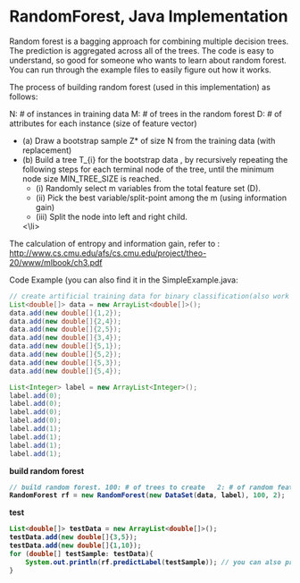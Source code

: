 RandomForest, Java Implementation
=============================

Random forest is a bagging approach for combining multiple decision trees. The prediction is aggregated 
across all of the trees. The code is easy to understand, so good for someone who wants to learn about random forest. 
You can run through the example files to easily figure out how it works. 

The process of building random forest (used in this implementation) as follows:

N: # of instances in training data
M: # of trees in the random forest
D: # of attributes for each instance (size of feature vector)

<ul>
 <li>(a) Draw a bootstrap sample Z* of size N from the training data (with replacement) </li>
 <li>(b) Build a tree T_{i} for the bootstrap data , by recursively
      repeating the following steps for each terminal node of the tree, until 
      the minimum node size MIN_TREE_SIZE is reached. 
    <ul>
      <li>(i) Randomly select m variables from the total feature set (D). </li>
      <li> (ii) Pick the best variable/split-point among the m (using information gain)</li>
      <li> (iii) Split the node into left and right child. </li>
    </ul>
 <\li>
</ul>


The calculation of entropy and information gain, 
refer to : http://www.cs.cmu.edu/afs/cs.cmu.edu/project/theo-20/www/mlbook/ch3.pdf


Code Example (you can also find it in the SimpleExample.java:

```java
// create artificial training data for binary classification(also work for multi-class). 
List<double[]> data = new ArrayList<double[]>();
data.add(new double[]{1,2});
data.add(new double[]{2,4});
data.add(new double[]{2,5});
data.add(new double[]{3,4});
data.add(new double[]{5,1});
data.add(new double[]{5,2});
data.add(new double[]{5,3});
data.add(new double[]{5,4});

List<Integer> label = new ArrayList<Integer>();
label.add(0);
label.add(0);
label.add(0);
label.add(0);
label.add(1);
label.add(1);
label.add(1);
label.add(1);   
```

<b> build random forest <b>
```java
// build random forest. 100: # of trees to create   2: # of random features to select when deciding split the node.
RandomForest rf = new RandomForest(new DataSet(data, label), 100, 2);
```
<b> test </b>
```java
List<double[]> testData = new ArrayList<double[]>();
testData.add(new double[]{3,5});   
testData.add(new double[]{1,10});  
for (double[] testSample: testData){
    System.out.println(rf.predictLabel(testSample)); // you can also predict label probability. 
}
```
